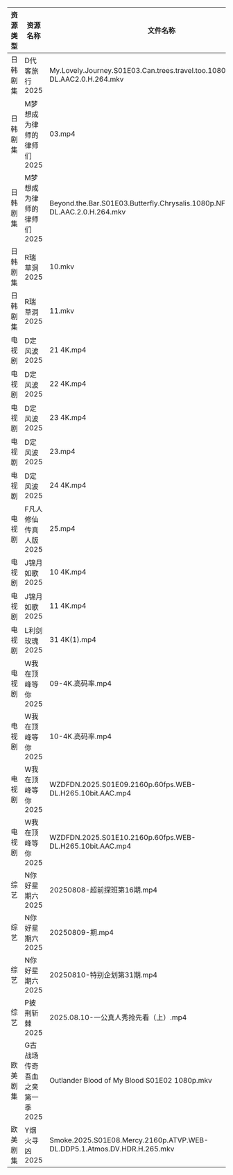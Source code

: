 | 资源类型 | 资源名称              | 文件名称                                                                               | 分享链接                                 | 更新时间                |
| ---- | ----------------- | ---------------------------------------------------------------------------------- | ------------------------------------ | ------------------- |
| 日韩剧集 | D代客旅行2025         | My.Lovely.Journey.S01E03.Can.trees.travel.too.1080p.friDay.WEB-DL.AAC2.0.H.264.mkv | https://pan.quark.cn/s/ffaab0f06b8d  | 2025-08-10 21:18:37 |
| 日韩剧集 | M梦想成为律师的律师们2025   | 03.mp4                                                                             | https://pan.quark.cn/s/d4ecaff7fa34  | 2025-08-10 01:26:09 |
| 日韩剧集 | M梦想成为律师的律师们2025   | Beyond.the.Bar.S01E03.Butterfly.Chrysalis.1080p.NF.WEB-DL.AAC.2.0.H.264.mkv        | https://pan.quark.cn/s/d4ecaff7fa34  | 2025-08-10 10:25:56 |
| 日韩剧集 | R瑞草洞2025          | 10.mkv                                                                             | https://pan.quark.cn/s/649fc8f75449  | 2025-08-10 01:30:28 |
| 日韩剧集 | R瑞草洞2025          | 11.mkv                                                                             | https://pan.quark.cn/s/649fc8f75449  | 2025-08-10 01:30:31 |
| 电视剧  | D定风波2025          | 21 4K.mp4                                                                          | https://www.alipan.com/s/JczfVyDN3cU | 2025-08-10 10:01:07 |
| 电视剧  | D定风波2025          | 22 4K.mp4                                                                          | https://www.alipan.com/s/JczfVyDN3cU | 2025-08-10 10:01:07 |
| 电视剧  | D定风波2025          | 23 4K.mp4                                                                          | https://www.alipan.com/s/JczfVyDN3cU | 2025-08-10 20:01:07 |
| 电视剧  | D定风波2025          | 23.mp4                                                                             | https://www.alipan.com/s/JczfVyDN3cU | 2025-08-10 20:01:06 |
| 电视剧  | D定风波2025          | 24 4K.mp4                                                                          | https://www.alipan.com/s/JczfVyDN3cU | 2025-08-10 20:01:06 |
| 电视剧  | F凡人修仙传真人版2025     | 25.mp4                                                                             | https://www.alipan.com/s/Nv8hxtNv9F1 | 2025-08-10 16:01:13 |
| 电视剧  | J锦月如歌2025         | 10 4K.mp4                                                                          | https://www.alipan.com/s/jdpjNxUdeEZ | 2025-08-10 10:01:23 |
| 电视剧  | J锦月如歌2025         | 11 4K.mp4                                                                          | https://www.alipan.com/s/jdpjNxUdeEZ | 2025-08-10 10:01:23 |
| 电视剧  | L利剑玫瑰2025         | 31 4K(1).mp4                                                                       | https://www.alipan.com/s/rhnmZAsByum | 2025-08-10 10:01:32 |
| 电视剧  | W我在顶峰等你2025       | 09-4K.高码率.mp4                                                                      | https://pan.quark.cn/s/cb17e03fd6d6  | 2025-08-10 16:33:46 |
| 电视剧  | W我在顶峰等你2025       | 10-4K.高码率.mp4                                                                      | https://pan.quark.cn/s/cb17e03fd6d6  | 2025-08-10 16:33:50 |
| 电视剧  | W我在顶峰等你2025       | WZDFDN.2025.S01E09.2160p.60fps.WEB-DL.H265.10bit.AAC.mp4                           | https://pan.quark.cn/s/cb17e03fd6d6  | 2025-08-10 16:33:58 |
| 电视剧  | W我在顶峰等你2025       | WZDFDN.2025.S01E10.2160p.60fps.WEB-DL.H265.10bit.AAC.mp4                           | https://pan.quark.cn/s/cb17e03fd6d6  | 2025-08-10 16:33:56 |
| 综艺   | N你好星期六2025        | 20250808-超前探班第16期.mp4                                                              | https://www.alipan.com/s/nvuMvPrHLGa | 2025-08-10 21:02:34 |
| 综艺   | N你好星期六2025        | 20250809-期.mp4                                                                     | https://www.alipan.com/s/nvuMvPrHLGa | 2025-08-10 21:02:33 |
| 综艺   | N你好星期六2025        | 20250810-特别企划第31期.mp4                                                              | https://www.alipan.com/s/nvuMvPrHLGa | 2025-08-10 21:02:33 |
| 综艺   | P披荆斩棘2025         | 2025.08.10-一公真人秀抢先看（上）.mp4                                                         | https://pan.quark.cn/s/9ae1eb01008d  | 2025-08-10 16:43:36 |
| 欧美剧集 | G古战场传奇吾血之亲第一季2025 | Outlander Blood of My Blood S01E02 1080p.mkv                                       | https://pan.quark.cn/s/7f40213b74fb  | 2025-08-10 21:20:27 |
| 欧美剧集 | Y烟火寻凶2025         | Smoke.2025.S01E08.Mercy.2160p.ATVP.WEB-DL.DDP5.1.Atmos.DV.HDR.H.265.mkv            | https://pan.quark.cn/s/96d5d0ce3ae2  | 2025-08-10 10:38:00 |

